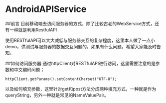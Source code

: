 # AndroidAPIService

##前言
目前移动端去访问服务器的方式，除了比较古老的WebService方式，还有一种就是利用RestfulAPI 

使用RESTfulAPI可以大大减低与服务器交互的复杂程度，这里本人做了一点小demo，供测试与服务器的数据交互问题的，如果有什么问题，希望大家能及时告知。

##如何访问服务器
通过httpClient对RESTfulAPI进行访问，这里需要注意的是参数和中文编码问题；

`httpClient.getParams().setContentCharset("UTF-8");`

以及如何填充参数，这里针对get和post方法分成两种填充方式，一种就是作为queryString，另外一种就是常见的NameValuePair。
